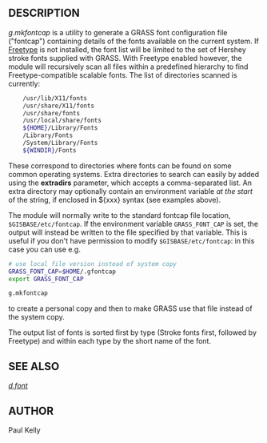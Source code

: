 ## DESCRIPTION

*g.mkfontcap* is a utility to generate a GRASS font configuration file
("fontcap") containing details of the fonts available on the current
system. If [Freetype](https://freetype.org/) is not installed, the font
list will be limited to the set of Hershey stroke fonts supplied with
GRASS. With Freetype enabled however, the module will recursively scan
all files within a predefined hierarchy to find Freetype-compatible
scalable fonts. The list of directories scanned is currently:

```bash
    /usr/lib/X11/fonts
    /usr/share/X11/fonts
    /usr/share/fonts
    /usr/local/share/fonts
    ${HOME}/Library/Fonts
    /Library/Fonts
    /System/Library/Fonts
    ${WINDIR}/Fonts
```

These correspond to directories where fonts can be found on some common
operating systems. Extra directories to search can easily by added using
the **extradirs** parameter, which accepts a comma-separated list. An
extra directory may optionally contain an environment variable *at the
start* of the string, if enclosed in ${xxx} syntax (see examples
above).

The module will normally write to the standard fontcap file location,
`$GISBASE/etc/fontcap`. If the environment variable `GRASS_FONT_CAP` is
set, the output will instead be written to the file specified by that
variable. This is useful if you don't have permission to modify
`$GISBASE/etc/fontcap`: in this case you can use e.g.

```bash
# use local file version instead of system copy
GRASS_FONT_CAP=$HOME/.gfontcap
export GRASS_FONT_CAP

g.mkfontcap
```

to create a personal copy and then to make GRASS use that file instead
of the system copy.

The output list of fonts is sorted first by type (Stroke fonts first,
followed by Freetype) and within each type by the short name of the
font.

## SEE ALSO

*[d.font](d.font.md)*

## AUTHOR

Paul Kelly
